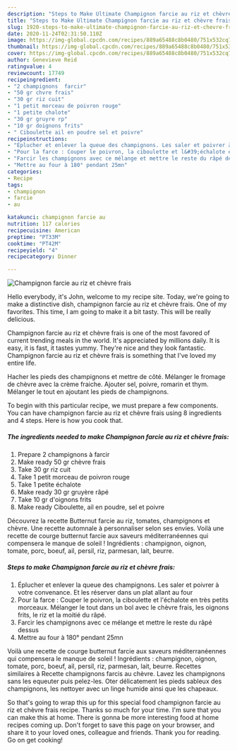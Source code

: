 ```yaml
---
description: "Steps to Make Ultimate Champignon farcie au riz et chèvre frais"
title: "Steps to Make Ultimate Champignon farcie au riz et chèvre frais"
slug: 1920-steps-to-make-ultimate-champignon-farcie-au-riz-et-chevre-frais
date: 2020-11-24T02:31:50.110Z
image: https://img-global.cpcdn.com/recipes/889a65488c8b0480/751x532cq70/champignon-farcie-au-riz-et-chevre-frais-photo-principale-de-la-recette.jpg
thumbnail: https://img-global.cpcdn.com/recipes/889a65488c8b0480/751x532cq70/champignon-farcie-au-riz-et-chevre-frais-photo-principale-de-la-recette.jpg
cover: https://img-global.cpcdn.com/recipes/889a65488c8b0480/751x532cq70/champignon-farcie-au-riz-et-chevre-frais-photo-principale-de-la-recette.jpg
author: Genevieve Reid
ratingvalue: 4
reviewcount: 17749
recipeingredient:
- "2 champignons  farcir"
- "50 gr chvre frais"
- "30 gr riz cuit"
- "1 petit morceau de poivron rouge"
- "1 petite chalote"
- "30 gr gruyre rp"
- "10 gr doignons frits"
- " Ciboulette ail en poudre sel et poivre"
recipeinstructions:
- "Éplucher et enlever la queue des champignons. Les saler et poivrer à votre convenance. Et les réserver dans un plat allant au four"
- "Pour la farce : Couper le poivron, la ciboulette et l&#39;échalote en très petits morceaux. Mélanger le tout dans un bol avec le chèvre frais, les oignons frits, le riz et la moitié du râpé."
- "Farcir les champignons avec ce mélange et mettre le reste du râpé dessus"
- "Mettre au four à 180° pendant 25mn"
categories:
- Recipe
tags:
- champignon
- farcie
- au

katakunci: champignon farcie au 
nutrition: 117 calories
recipecuisine: American
preptime: "PT33M"
cooktime: "PT42M"
recipeyield: "4"
recipecategory: Dinner

---
```



![Champignon farcie au riz et chèvre frais](https://img-global.cpcdn.com/recipes/889a65488c8b0480/751x532cq70/champignon-farcie-au-riz-et-chevre-frais-photo-principale-de-la-recette.jpg)

Hello everybody, it's John, welcome to my recipe site. Today, we're going to make a distinctive dish, champignon farcie au riz et chèvre frais. One of my favorites. This time, I am going to make it a bit tasty. This will be really delicious.

Champignon farcie au riz et chèvre frais is one of the most favored of current trending meals in the world. It's appreciated by millions daily. It is easy, it is fast, it tastes yummy. They're nice and they look fantastic. Champignon farcie au riz et chèvre frais is something that I've loved my entire life.

Hacher les pieds des champignons et mettre de côté. Mélanger le fromage de chèvre avec la crème fraiche. Ajouter sel, poivre, romarin et thym. Mélanger le tout en ajoutant les pieds de champignons.


To begin with this particular recipe, we must prepare a few components. You can have champignon farcie au riz et chèvre frais using 8 ingredients and 4 steps. Here is how you cook that.

<!--inarticleads1-->

##### The ingredients needed to make Champignon farcie au riz et chèvre frais:

1. Prepare 2 champignons à farcir
1. Make ready 50 gr chèvre frais
1. Take 30 gr riz cuit
1. Take 1 petit morceau de poivron rouge
1. Take 1 petite échalote
1. Make ready 30 gr gruyère râpé
1. Take 10 gr d&#39;oignons frits
1. Make ready  Ciboulette, ail en poudre, sel et poivre


Découvrez la recette Butternut farcie au riz, tomates, champignons et chèvre. Une recette automnale à personnaliser selon ses envies. Voilà une recette de courge butternut farcie aux saveurs méditerranéennes qui compensera le manque de soleil ! Ingrédients : champignon, oignon, tomate, porc, boeuf, ail, persil, riz, parmesan, lait, beurre. 

<!--inarticleads2-->

##### Steps to make Champignon farcie au riz et chèvre frais:

1. Éplucher et enlever la queue des champignons. Les saler et poivrer à votre convenance. Et les réserver dans un plat allant au four
1. Pour la farce : Couper le poivron, la ciboulette et l&#39;échalote en très petits morceaux. Mélanger le tout dans un bol avec le chèvre frais, les oignons frits, le riz et la moitié du râpé.
1. Farcir les champignons avec ce mélange et mettre le reste du râpé dessus
1. Mettre au four à 180° pendant 25mn


Voilà une recette de courge butternut farcie aux saveurs méditerranéennes qui compensera le manque de soleil ! Ingrédients : champignon, oignon, tomate, porc, boeuf, ail, persil, riz, parmesan, lait, beurre. Recettes similaires à Recette champignons farcis au chèvre. Lavez les champignons sans les equeuter puis pelez-les. Oter délicatement les pieds sableux des champignons, les nettoyer avec un linge humide ainsi que les chapeaux. 

So that's going to wrap this up for this special food champignon farcie au riz et chèvre frais recipe. Thanks so much for your time. I'm sure that you can make this at home. There is gonna be more interesting food at home recipes coming up. Don't forget to save this page on your browser, and share it to your loved ones, colleague and friends. Thank you for reading. Go on get cooking!
